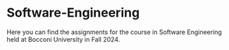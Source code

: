 # Software-Engineering
Here you can find the assignments for the course in Software Engineering held at Bocconi University in Fall 2024.

